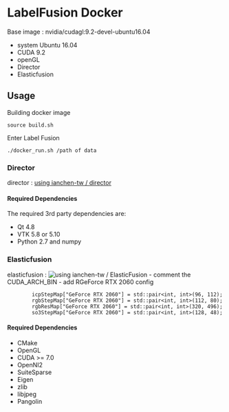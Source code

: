 # LabelFusion Docker
Base image : nvidia/cudagl:9.2-devel-ubuntu16.04
- system Ubuntu 16.04
- CUDA 9.2
- openGL
- Director
- Elasticfusion
## Usage

Building docker image
```
source build.sh
```

Enter Label Fusion
```
./docker_run.sh /path of data
```

### Director
director : [using ianchen-tw / director](https://github.com/ianchen-tw/director) 

#### Required Dependencies
The required 3rd party dependencies are:
- Qt 4.8
- VTK 5.8 or 5.10
- Python 2.7 and numpy

### Elasticfusion
elasticfusion : ![using ianchen-tw / ElasticFusion](https://github.com/peteflorence/ElasticFusion)
    - comment the CUDA_ARCH_BIN
    - add RGeForce RTX 2060 config
```
	    icpStepMap["GeForce RTX 2060"] = std::pair<int, int>(96, 112);
	    rgbStepMap["GeForce RTX 2060"] = std::pair<int, int>(112, 80);
	    rgbResMap["GeForce RTX 2060"] = std::pair<int, int>(320, 496);
	    so3StepMap["GeForce RTX 2060"] = std::pair<int, int>(128, 48);
```

#### Required Dependencies
- CMake
- OpenGL
- CUDA >= 7.0
- OpenNI2
- SuiteSparse
- Eigen
- zlib
- libjpeg
- Pangolin


